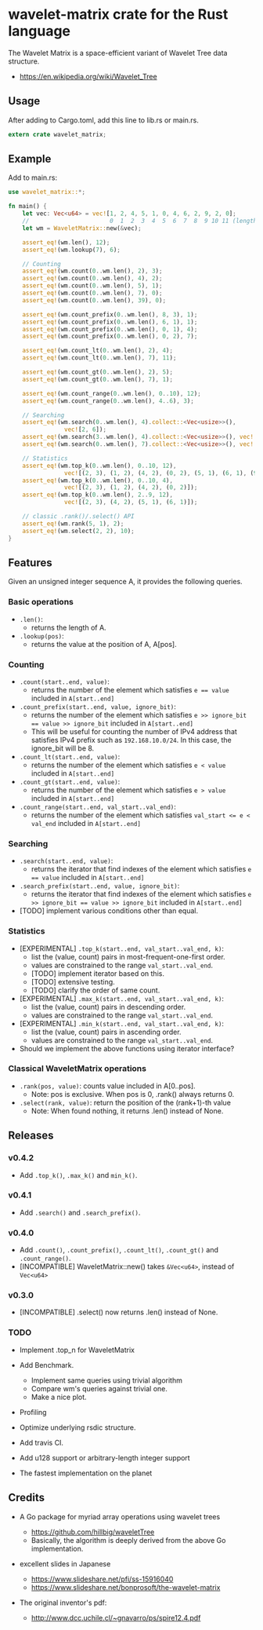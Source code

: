 # wavelet-matrix crate for the Rust language

The Wavelet Matrix is a space-efficient variant of Wavelet Tree data structure.

- https://en.wikipedia.org/wiki/Wavelet_Tree

## Usage

After adding to Cargo.toml, add this line to lib.rs or main.rs.

```rust
extern crate wavelet_matrix;
```

## Example

Add to main.rs:

```rust
use wavelet_matrix::*;

fn main() {
    let vec: Vec<u64> = vec![1, 2, 4, 5, 1, 0, 4, 6, 2, 9, 2, 0];
    //                       0  1  2  3  4  5  6  7  8  9 10 11 (length = 12)
    let wm = WaveletMatrix::new(&vec);

    assert_eq!(wm.len(), 12);
    assert_eq!(wm.lookup(7), 6);

    // Counting
    assert_eq!(wm.count(0..wm.len(), 2), 3);
    assert_eq!(wm.count(0..wm.len(), 4), 2);
    assert_eq!(wm.count(0..wm.len(), 5), 1);
    assert_eq!(wm.count(0..wm.len(), 7), 0);
    assert_eq!(wm.count(0..wm.len(), 39), 0);

    assert_eq!(wm.count_prefix(0..wm.len(), 8, 3), 1);
    assert_eq!(wm.count_prefix(0..wm.len(), 6, 1), 1);
    assert_eq!(wm.count_prefix(0..wm.len(), 0, 1), 4);
    assert_eq!(wm.count_prefix(0..wm.len(), 0, 2), 7);

    assert_eq!(wm.count_lt(0..wm.len(), 2), 4);
    assert_eq!(wm.count_lt(0..wm.len(), 7), 11);

    assert_eq!(wm.count_gt(0..wm.len(), 2), 5);
    assert_eq!(wm.count_gt(0..wm.len(), 7), 1);

    assert_eq!(wm.count_range(0..wm.len(), 0..10), 12);
    assert_eq!(wm.count_range(0..wm.len(), 4..6), 3);

    // Searching
    assert_eq!(wm.search(0..wm.len(), 4).collect::<Vec<usize>>(),
                vec![2, 6]);
    assert_eq!(wm.search(3..wm.len(), 4).collect::<Vec<usize>>(), vec![6]);
    assert_eq!(wm.search(0..wm.len(), 7).collect::<Vec<usize>>(), vec![]);

    // Statistics
    assert_eq!(wm.top_k(0..wm.len(), 0..10, 12),
                vec![(2, 3), (1, 2), (4, 2), (0, 2), (5, 1), (6, 1), (9, 1)]);
    assert_eq!(wm.top_k(0..wm.len(), 0..10, 4),
                vec![(2, 3), (1, 2), (4, 2), (0, 2)]);
    assert_eq!(wm.top_k(0..wm.len(), 2..9, 12),
                vec![(2, 3), (4, 2), (5, 1), (6, 1)]);

    // classic .rank()/.select() API
    assert_eq!(wm.rank(5, 1), 2);
    assert_eq!(wm.select(2, 2), 10);
}
```

## Features

Given an unsigned integer sequence A, it provides the following queries.

### Basic operations

- `.len()`:
  - returns the length of A.
- `.lookup(pos)`:
  - returns the value at the position of A, A[pos].

### Counting

- `.count(start..end, value)`:
  - returns the number of the element which satisfies `e == value` included in `A[start..end]`
- `.count_prefix(start..end, value, ignore_bit)`:
  - returns the number of the element which satisfies `e >> ignore_bit == value >> ignore_bit` included in `A[start..end]`
  - This will be useful for counting the number of IPv4 address that satisfies IPv4 prefix such as `192.168.10.0/24`. In this case, the ignore_bit will be 8.
- `.count_lt(start..end, value)`:
  - returns the number of the element which satisfies `e < value` included in `A[start..end]`
- `.count_gt(start..end, value)`:
  - returns the number of the element which satisfies `e > value` included in `A[start..end]`
- `.count_range(start..end, val_start..val_end)`:
  - returns the number of the element which satisfies `val_start <= e < val_end` included in `A[start..end]`

### Searching

- `.search(start..end, value)`:
  - returns the iterator that find indexes of the element which satisfies `e == value` included in `A[start..end]`
- `.search_prefix(start..end, value, ignore_bit)`:
  - returns the iterator that find indexes of the element which satisfies `e >> ignore_bit == value >> ignore_bit` included in `A[start..end]`
- [TODO] implement various conditions other than equal.

### Statistics

- [EXPERIMENTAL] `.top_k(start..end, val_start..val_end, k)`:
  - list the (value, count) pairs in most-frequent-one-first order.
  - values are constrained to the range `val_start..val_end`.
  - [TODO] implement iterator based on this.
  - [TODO] extensive testing.
  - [TODO] clarify the order of same count.
- [EXPERIMENTAL] `.max_k(start..end, val_start..val_end, k)`:
  - list the (value, count) pairs in descending order.
  - values are constrained to the range `val_start..val_end`.
- [EXPERIMENTAL] `.min_k(start..end, val_start..val_end, k)`:
  - list the (value, count) pairs in ascending order.
  - values are constrained to the range `val_start..val_end`.
- Should we implement the above functions using iterator interface?

### Classical WaveletMatrix operations

- `.rank(pos, value)`: counts value included in A[0..pos].
  - Note: pos is exclusive. When pos is 0, .rank() always returns 0.
- `.select(rank, value)`: return the position of the (rank+1)-th value
  - Note: When found nothing, it returns .len() instead of None.

## Releases

### v0.4.2

- Add `.top_k()`, `.max_k()` and `min_k()`.

### v0.4.1

- Add `.search()` and `.search_prefix()`.

### v0.4.0

- Add `.count()`, `.count_prefix()`, `.count_lt()`, `.count_gt()` and `.count_range()`.
- [INCOMPATIBLE] WaveletMatrix::new() takes `&Vec<u64>`, instead of `Vec<u64>`

### v0.3.0

- [INCOMPATIBLE] .select() now returns .len() instead of None.

### TODO

- Implement .top_n for WaveletMatrix
- Add Benchmark.
  - Implement same queries using trivial algorithm
  - Compare wm's queries against trivial one.
  - Make a nice plot.
- Profiling
- Optimize underlying rsdic structure.
- Add travis CI.
- Add u128 support or arbitrary-length integer support

- The fastest implementation on the planet

## Credits

- A Go package for myriad array operations using wavelet trees
  - https://github.com/hillbig/waveletTree
  - Basically, the algorithm is deeply derived from the above Go implementation.

- excellent slides in Japanese
  - https://www.slideshare.net/pfi/ss-15916040
  - https://www.slideshare.net/bonprosoft/the-wavelet-matrix

- The original inventor's pdf:
  - http://www.dcc.uchile.cl/~gnavarro/ps/spire12.4.pdf
